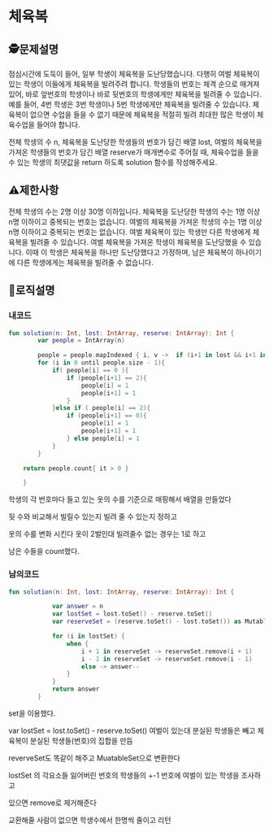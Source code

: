 체육복
=
## 🕵️문제설명
점심시간에 도둑이 들어, 일부 학생이 체육복을 도난당했습니다. 다행히 여벌 체육복이 있는 학생이 이들에게 체육복을 빌려주려 합니다. 학생들의 번호는 체격 순으로 매겨져 있어, 바로 앞번호의 학생이나 바로 뒷번호의 학생에게만 체육복을 빌려줄 수 있습니다. 예를 들어, 4번 학생은 3번 학생이나 5번 학생에게만 체육복을 빌려줄 수 있습니다. 체육복이 없으면 수업을 들을 수 없기 때문에 체육복을 적절히 빌려 최대한 많은 학생이 체육수업을 들어야 합니다.

전체 학생의 수 n, 체육복을 도난당한 학생들의 번호가 담긴 배열 lost, 여벌의 체육복을 가져온 학생들의 번호가 담긴 배열 reserve가 매개변수로 주어질 때, 체육수업을 들을 수 있는 학생의 최댓값을 return 하도록 solution 함수를 작성해주세요.
## ⚠️제한사항

전체 학생의 수는 2명 이상 30명 이하입니다.
체육복을 도난당한 학생의 수는 1명 이상 n명 이하이고 중복되는 번호는 없습니다.
여벌의 체육복을 가져온 학생의 수는 1명 이상 n명 이하이고 중복되는 번호는 없습니다.
여벌 체육복이 있는 학생만 다른 학생에게 체육복을 빌려줄 수 있습니다.
여벌 체육복을 가져온 학생이 체육복을 도난당했을 수 있습니다. 이때 이 학생은 체육복을 하나만 도난당했다고 가정하며, 남은 체육복이 하나이기에 다른 학생에게는 체육복을 빌려줄 수 없습니다.


## 🔎로직설명

### 내코드
```kotlin
fun solution(n: Int, lost: IntArray, reserve: IntArray): Int {
        var people = IntArray(n)

        people = people.mapIndexed { i, v ->  if (i+1 in lost && i+1 in reserve) 1 else if(i+1 in lost) 0 else if (i+1 in reserve) 2 else 1 }.toIntArray()
        for (i in 0 until people.size - 1){
            if( people[i] == 0 ){
                if (people[i+1] == 2){
                    people[i] = 1
                    people[i+1] = 1
                }
            }else if ( people[i] == 2){
                if (people[i+1] == 0){
                    people[i] = 1
                    people[i+1] = 1
                } else people[i] = 1
            }
        }

    return people.count{ it > 0 }

    }
```
학생의 각 번호마다 들고 있는 옷의 수를 기준으로 매핑해서 배열을 만들었다

뒷 수와 비교해서 빌릴수 있는지 빌려 줄 수 있는지 정하고

옷의 수를 변화 시킨다 옷이 2벌인대 빌려줄수 없는 경우는 1로 하고

남은 수들을 count했다.

### 남의코드
```kotlin
fun solution(n: Int, lost: IntArray, reserve: IntArray): Int {

            var answer = n
            var lostSet = lost.toSet() - reserve.toSet()
            var reserveSet = (reserve.toSet() - lost.toSet()) as MutableSet

            for (i in lostSet) {
                when {
                    i + 1 in reserveSet -> reserveSet.remove(i + 1)
                    i - 1 in reserveSet -> reserveSet.remove(i - 1)
                    else -> answer--
                }
            }
            return answer
        }
```
set을 이용했다.

var lostSet = lost.toSet() - reserve.toSet() 여벌이 있는대 분실된 학생들은 빼고 체육복이 분실된 학생들(번호)의 집합을 만듬

reverveSet도 똑같이 해주고 MuatableSet으로 변환한다

lostSet 의 각요소들 잃어버린 번호의 학생들의 +-1 번호에 여벌이 있는 학생을 조사하고

있으면 remove로 제거해준다

교환해줄 사람이 없으면 학생수에서 한명씩 줄이고 리턴